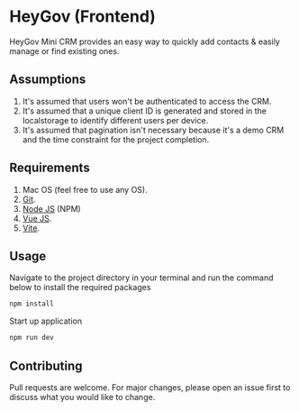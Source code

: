 
# HeyGov (Frontend)

HeyGov Mini CRM provides an easy way to quickly add contacts & easily manage or find existing ones.

## Assumptions
1. It's assumed that users won't be authenticated to access the CRM.
2. It's assumed that a unique client ID is generated and stored in the localstorage to identify different users per device.
3. It's assumed that pagination isn't necessary because it's a demo CRM and the time constraint for the project completion. 

## Requirements
1. Mac OS (feel free to use any OS).
2. [Git](https://git-scm.com/).
3. [Node JS](https://nodejs.org) (NPM)
4. [Vue JS](https://vuejs.org/).
5. [Vite](https://vitejs.dev/).

## Usage
Navigate to the project directory in your terminal and run the command below to install the required packages

```bash
npm install
```

Start up application

```bash
npm run dev
```

## Contributing
Pull requests are welcome. For major changes, please open an issue first to discuss what you would like to change.